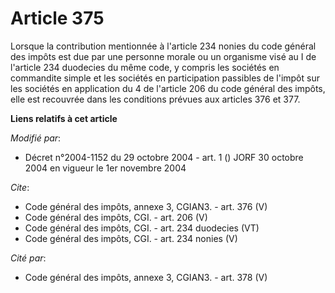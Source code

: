 # Article 375

Lorsque la contribution mentionnée à l'article 234 nonies du code général des impôts est due par une personne morale ou un
organisme visé au I de l'article 234 duodecies du même code, y compris les sociétés en commandite simple et les sociétés en
participation passibles de l'impôt sur les sociétés en application du 4 de l'article 206 du code général des impôts, elle est
recouvrée dans les conditions prévues aux articles 376 et 377.

**Liens relatifs à cet article**

_Modifié par_:

  - Décret n°2004-1152 du 29 octobre 2004 - art. 1 () JORF 30 octobre 2004 en vigueur le 1er novembre 2004

_Cite_:

  - Code général des impôts, annexe 3, CGIAN3. - art. 376 (V)
  - Code général des impôts, CGI. - art. 206 (V)
  - Code général des impôts, CGI. - art. 234 duodecies (VT)
  - Code général des impôts, CGI. - art. 234 nonies (V)

_Cité par_:

  - Code général des impôts, annexe 3, CGIAN3. - art. 378 (V)
